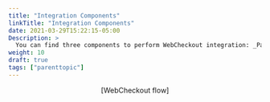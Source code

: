 ```yaml
---
title: "Integration Components"
linkTitle: "Integration Components"
date: 2021-03-29T15:22:15-05:00
Description: >
  You can find three components to perform WebCheckout integration: _Payment form_, _Response page_, and _Confirmation page_.
weight: 10
draft: true
tags: ["parenttopic"]
---
```


<div align="center">[WebCheckout flow]</div>
